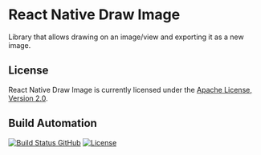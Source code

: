 # React Native Draw Image

Library that allows drawing on an image/view and exporting it as a new image.

## License

React Native Draw Image is currently licensed under the [Apache License, Version 2.0](http://www.apache.org/licenses/).

## Build Automation

[![Build Status GitHub](https://github.com/BeeMargarida/react-native-draw-image/workflows/Main%20Workflow/badge.svg)](https://github.com/BeeMargarida/react-native-draw-image/actions)
[![License](https://img.shields.io/badge/license-Apache%202.0-blue.svg)](https://www.apache.org/licenses/)
